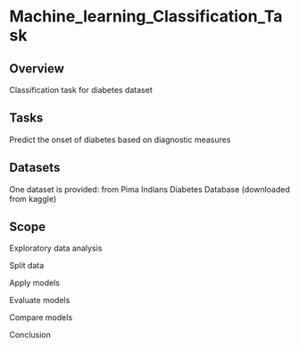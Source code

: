 # Machine_learning_Classification_Task

## Overview 
Classification task for diabetes dataset

## Tasks 
Predict the onset of diabetes based on diagnostic measures

## Datasets
One dataset is provided: from Pima Indians Diabetes Database (downloaded from kaggle)

## Scope
Exploratory data analysis

Split data

Apply models

Evaluate models 

Compare models

Conclusion
